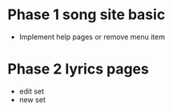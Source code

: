 # Phase 1 song site basic
- Implement help pages or remove menu item

# Phase 2 lyrics pages
- edit set
- new set
